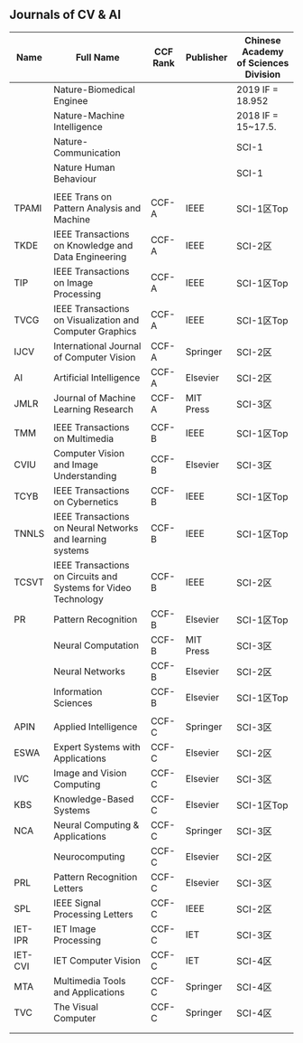## Journals of CV & AI 

| Name    | Full Name                                                  | CCF Rank | Publisher | Chinese Academy of Sciences Division |
| ------- | ---------------------------------------------------------- | -------- | --------- | ------------------------------------ |
|         | Nature-Biomedical Enginee                                  |          |           | 2019 IF = 18.952                     |
|         | Nature-Machine Intelligence                                |          |           | 2018 IF = 15~17.5.                   |
|         | Nature-Communication                                       |          |           | SCI-1                                |
|         | Nature Human Behaviour                                     |          |           | SCI-1                                |
|         |                                                            |          |           |                                      |
| TPAMI   | IEEE Trans on Pattern Analysis and Machine                 | CCF-A    | IEEE      | SCI-1区Top                           |
| TKDE    | IEEE Transactions on Knowledge and Data Engineering        | CCF-A    | IEEE      | SCI-2区                              |
| TIP     | IEEE Transactions on Image Processing                      | CCF-A    | IEEE      | SCI-1区Top                           |
| TVCG    | IEEE Transactions on Visualization and Computer Graphics   | CCF-A    | IEEE      | SCI-1区Top                           |
| IJCV    | International Journal of Computer Vision                   | CCF-A    | Springer  | SCI-2区                              |
| AI      | Artificial Intelligence                                    | CCF-A    | Elsevier  | SCI-2区                              |
| JMLR    | Journal of Machine Learning Research                       | CCF-A    | MIT Press | SCI-3区                              |
|         |                                                            |          |           |                                      |
| TMM     | IEEE Transactions on Multimedia                            | CCF-B    | IEEE      | SCI-1区Top                           |
| CVIU    | Computer Vision and Image Understanding                    | CCF-B    | Elsevier  | SCI-3区                              |
| TCYB    | IEEE Transactions on Cybernetics                           | CCF-B    | IEEE      | SCI-1区Top                           |
| TNNLS   | IEEE Transactions on Neural Networks and  learning systems | CCF-B    | IEEE      | SCI-1区Top                           |
| TCSVT   | IEEE Transactions on Circuits and Systems for Video Technology  | CCF-B    | IEEE      | SCI-2区                         |
| PR      | Pattern Recognition                                        | CCF-B    | Elsevier  | SCI-1区Top                           |
|         | Neural Computation                                         | CCF-B    | MIT Press | SCI-3区                              |
|         | Neural Networks                                            | CCF-B    | Elsevier  | SCI-2区                              |
|         | Information Sciences                                       | CCF-B    | Elsevier  | SCI-1区Top                           |
|         |                                                            |          |           |                                      |
| APIN    | Applied Intelligence                                       | CCF-C    | Springer  | SCI-3区                              |
| ESWA    | Expert Systems with Applications                           | CCF-C    | Elsevier  | SCI-2区                              |
| IVC     | Image and Vision Computing                                 | CCF-C    | Elsevier  | SCI-3区                              |
| KBS     | Knowledge-Based Systems                                    | CCF-C    | Elsevier  | SCI-1区Top                           |
| NCA     | Neural Computing & Applications                            | CCF-C    | Springer  | SCI-3区                              |
|         | Neurocomputing                                             | CCF-C    | Elsevier  | SCI-2区                              |
| PRL     | Pattern Recognition Letters                                | CCF-C    | Elsevier  | SCI-3区                              |
| SPL     | IEEE Signal Processing Letters                             | CCF-C    | IEEE      | SCI-2区                              |
| IET-IPR | IET Image Processing                                       | CCF-C    | IET       | SCI-3区                              |
| IET-CVI | IET Computer Vision                                        | CCF-C    | IET       | SCI-4区                              |
| MTA     | Multimedia Tools and Applications                          | CCF-C    | Springer  | SCI-4区                              |
| TVC     | The Visual Computer                                        | CCF-C    | Springer  | SCI-4区                              |
|         |                                                            |          |           |                                      |
|         |                                                            |          |           |                                      |

